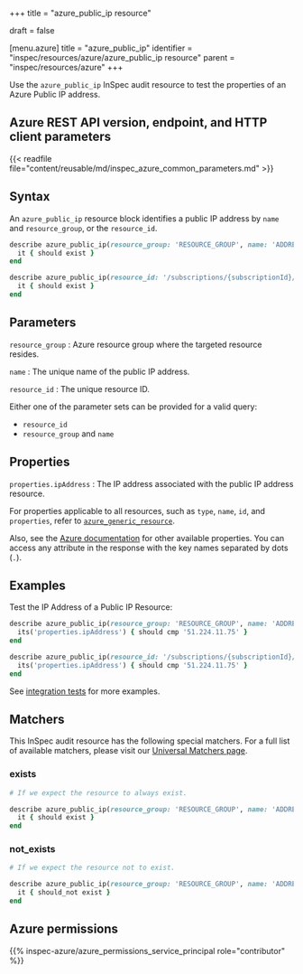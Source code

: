 +++
title = "azure_public_ip resource"

draft = false


[menu.azure]
title = "azure_public_ip"
identifier = "inspec/resources/azure/azure_public_ip resource"
parent = "inspec/resources/azure"
+++

Use the `azure_public_ip` InSpec audit resource to test the properties of an Azure Public IP address.

## Azure REST API version, endpoint, and HTTP client parameters

{{< readfile file="content/reusable/md/inspec_azure_common_parameters.md" >}}

## Syntax

An `azure_public_ip` resource block identifies a public IP address by `name` and `resource_group`, or the `resource_id`.

```ruby
describe azure_public_ip(resource_group: 'RESOURCE_GROUP', name: 'ADDRESS_NAME') do
  it { should exist }
end
```

```ruby
describe azure_public_ip(resource_id: '/subscriptions/{subscriptionId}/resourceGroups/{resourceGroupName}/providers/Microsoft.Network/publicIPAddresses/{publicIpAddressName}') do
  it { should exist }
end
```

## Parameters

`resource_group`
: Azure resource group where the targeted resource resides.

`name`
: The unique name of the public IP address.

`resource_id`
: The unique resource ID.

Either one of the parameter sets can be provided for a valid query:

- `resource_id`
- `resource_group` and `name`

## Properties

`properties.ipAddress`
: The IP address associated with the public IP address resource.

For properties applicable to all resources, such as `type`, `name`, `id`, and `properties`, refer to [`azure_generic_resource`](azure_generic_resource#properties).

Also, see the [Azure documentation](https://docs.microsoft.com/en-us/rest/api/virtualnetwork/publicipaddresses/get#publicipaddress) for other available properties. You can access any attribute in the response with the key names separated by dots (`.`).

## Examples

Test the IP Address of a Public IP Resource:

```ruby
describe azure_public_ip(resource_group: 'RESOURCE_GROUP', name: 'ADDRESS_NAME') do
  its('properties.ipAddress') { should cmp '51.224.11.75' }
end
```

```ruby
describe azure_public_ip(resource_id: '/subscriptions/{subscriptionId}/resourceGroups/{resourceGroupName}/providers/Microsoft.Network/publicIPAddresses/{publicIpAddressName}') do
  its('properties.ipAddress') { should cmp '51.224.11.75' }
end
```

See [integration tests](https://github.com/inspec/inspec-azure/blob/main/test/integration/verify/controls/azure_public_ip.rb) for more examples.

## Matchers

This InSpec audit resource has the following special matchers. For a full list of available matchers, please visit our [Universal Matchers page](https://docs.chef.io/inspec/matchers/).

### exists

```ruby
# If we expect the resource to always exist.

describe azure_public_ip(resource_group: 'RESOURCE_GROUP', name: 'ADDRESS_NAME') do
  it { should exist }
end
```

### not_exists

```ruby
# If we expect the resource not to exist.

describe azure_public_ip(resource_group: 'RESOURCE_GROUP', name: 'ADDRESS_NAME') do
  it { should_not exist }
end
```

## Azure permissions

{{% inspec-azure/azure_permissions_service_principal role="contributor" %}}
